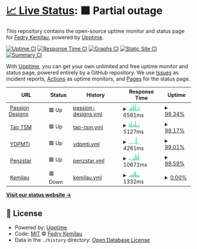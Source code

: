 # [📈 Live Status](https://fedry.github.io/webmon): <!--live status--> **🟧 Partial outage**

This repository contains the open-source uptime monitor and status page for [Fedry Kemilau](https://fedry.github.io/webmon), powered by [Upptime](https://github.com/upptime/upptime).

[![Uptime CI](https://github.com/fedry/webmon/workflows/Uptime%20CI/badge.svg)](https://github.com/fedry/webmon/actions?query=workflow%3A%22Uptime+CI%22)
[![Response Time CI](https://github.com/fedry/webmon/workflows/Response%20Time%20CI/badge.svg)](https://github.com/fedry/webmon/actions?query=workflow%3A%22Response+Time+CI%22)
[![Graphs CI](https://github.com/fedry/webmon/workflows/Graphs%20CI/badge.svg)](https://github.com/fedry/webmon/actions?query=workflow%3A%22Graphs+CI%22)
[![Static Site CI](https://github.com/fedry/webmon/workflows/Static%20Site%20CI/badge.svg)](https://github.com/fedry/webmon/actions?query=workflow%3A%22Static+Site+CI%22)
[![Summary CI](https://github.com/fedry/webmon/workflows/Summary%20CI/badge.svg)](https://github.com/fedry/webmon/actions?query=workflow%3A%22Summary+CI%22)

With [Upptime](https://upptime.js.org), you can get your own unlimited and free uptime monitor and status page, powered entirely by a GitHub repository. We use [Issues](https://github.com/fedry/webmon/issues) as incident reports, [Actions](https://github.com/fedry/webmon/actions) as uptime monitors, and [Pages](https://fedry.github.io/webmon) for the status page.

<!--start: status pages-->
<!-- This summary is generated by Upptime (https://github.com/upptime/upptime) -->
<!-- Do not edit this manually, your changes will be overwritten -->
<!-- prettier-ignore -->
| URL | Status | History | Response Time | Uptime |
| --- | ------ | ------- | ------------- | ------ |
| <img alt="" src="https://favicons.githubusercontent.com/passiondesigns.co.id" height="13"> [Passion Designs](https://passiondesigns.co.id) | 🟩 Up | [passion-designs.yml](https://github.com/fedry/webmon/commits/HEAD/history/passion-designs.yml) | <details><summary><img alt="Response time graph" src="./graphs/passion-designs/response-time-week.png" height="20"> 6581ms</summary><br><a href="https://fedry.github.io/webmon/history/passion-designs"><img alt="Response time 4601" src="https://img.shields.io/endpoint?url=https%3A%2F%2Fraw.githubusercontent.com%2Ffedry%2Fwebmon%2FHEAD%2Fapi%2Fpassion-designs%2Fresponse-time.json"></a><br><a href="https://fedry.github.io/webmon/history/passion-designs"><img alt="24-hour response time 6193" src="https://img.shields.io/endpoint?url=https%3A%2F%2Fraw.githubusercontent.com%2Ffedry%2Fwebmon%2FHEAD%2Fapi%2Fpassion-designs%2Fresponse-time-day.json"></a><br><a href="https://fedry.github.io/webmon/history/passion-designs"><img alt="7-day response time 6581" src="https://img.shields.io/endpoint?url=https%3A%2F%2Fraw.githubusercontent.com%2Ffedry%2Fwebmon%2FHEAD%2Fapi%2Fpassion-designs%2Fresponse-time-week.json"></a><br><a href="https://fedry.github.io/webmon/history/passion-designs"><img alt="30-day response time 5055" src="https://img.shields.io/endpoint?url=https%3A%2F%2Fraw.githubusercontent.com%2Ffedry%2Fwebmon%2FHEAD%2Fapi%2Fpassion-designs%2Fresponse-time-month.json"></a><br><a href="https://fedry.github.io/webmon/history/passion-designs"><img alt="1-year response time 4601" src="https://img.shields.io/endpoint?url=https%3A%2F%2Fraw.githubusercontent.com%2Ffedry%2Fwebmon%2FHEAD%2Fapi%2Fpassion-designs%2Fresponse-time-year.json"></a></details> | <details><summary><a href="https://fedry.github.io/webmon/history/passion-designs">99.34%</a></summary><a href="https://fedry.github.io/webmon/history/passion-designs"><img alt="All-time uptime 99.44%" src="https://img.shields.io/endpoint?url=https%3A%2F%2Fraw.githubusercontent.com%2Ffedry%2Fwebmon%2FHEAD%2Fapi%2Fpassion-designs%2Fuptime.json"></a><br><a href="https://fedry.github.io/webmon/history/passion-designs"><img alt="24-hour uptime 100.00%" src="https://img.shields.io/endpoint?url=https%3A%2F%2Fraw.githubusercontent.com%2Ffedry%2Fwebmon%2FHEAD%2Fapi%2Fpassion-designs%2Fuptime-day.json"></a><br><a href="https://fedry.github.io/webmon/history/passion-designs"><img alt="7-day uptime 99.34%" src="https://img.shields.io/endpoint?url=https%3A%2F%2Fraw.githubusercontent.com%2Ffedry%2Fwebmon%2FHEAD%2Fapi%2Fpassion-designs%2Fuptime-week.json"></a><br><a href="https://fedry.github.io/webmon/history/passion-designs"><img alt="30-day uptime 99.15%" src="https://img.shields.io/endpoint?url=https%3A%2F%2Fraw.githubusercontent.com%2Ffedry%2Fwebmon%2FHEAD%2Fapi%2Fpassion-designs%2Fuptime-month.json"></a><br><a href="https://fedry.github.io/webmon/history/passion-designs"><img alt="1-year uptime 99.44%" src="https://img.shields.io/endpoint?url=https%3A%2F%2Fraw.githubusercontent.com%2Ffedry%2Fwebmon%2FHEAD%2Fapi%2Fpassion-designs%2Fuptime-year.json"></a></details>
| <img alt="" src="https://favicons.githubusercontent.com/taotsm.org" height="13"> [Tao TSM](https://taotsm.org) | 🟩 Up | [tao-tsm.yml](https://github.com/fedry/webmon/commits/HEAD/history/tao-tsm.yml) | <details><summary><img alt="Response time graph" src="./graphs/tao-tsm/response-time-week.png" height="20"> 5127ms</summary><br><a href="https://fedry.github.io/webmon/history/tao-tsm"><img alt="Response time 5095" src="https://img.shields.io/endpoint?url=https%3A%2F%2Fraw.githubusercontent.com%2Ffedry%2Fwebmon%2FHEAD%2Fapi%2Ftao-tsm%2Fresponse-time.json"></a><br><a href="https://fedry.github.io/webmon/history/tao-tsm"><img alt="24-hour response time 2878" src="https://img.shields.io/endpoint?url=https%3A%2F%2Fraw.githubusercontent.com%2Ffedry%2Fwebmon%2FHEAD%2Fapi%2Ftao-tsm%2Fresponse-time-day.json"></a><br><a href="https://fedry.github.io/webmon/history/tao-tsm"><img alt="7-day response time 5127" src="https://img.shields.io/endpoint?url=https%3A%2F%2Fraw.githubusercontent.com%2Ffedry%2Fwebmon%2FHEAD%2Fapi%2Ftao-tsm%2Fresponse-time-week.json"></a><br><a href="https://fedry.github.io/webmon/history/tao-tsm"><img alt="30-day response time 4430" src="https://img.shields.io/endpoint?url=https%3A%2F%2Fraw.githubusercontent.com%2Ffedry%2Fwebmon%2FHEAD%2Fapi%2Ftao-tsm%2Fresponse-time-month.json"></a><br><a href="https://fedry.github.io/webmon/history/tao-tsm"><img alt="1-year response time 5095" src="https://img.shields.io/endpoint?url=https%3A%2F%2Fraw.githubusercontent.com%2Ffedry%2Fwebmon%2FHEAD%2Fapi%2Ftao-tsm%2Fresponse-time-year.json"></a></details> | <details><summary><a href="https://fedry.github.io/webmon/history/tao-tsm">99.17%</a></summary><a href="https://fedry.github.io/webmon/history/tao-tsm"><img alt="All-time uptime 99.47%" src="https://img.shields.io/endpoint?url=https%3A%2F%2Fraw.githubusercontent.com%2Ffedry%2Fwebmon%2FHEAD%2Fapi%2Ftao-tsm%2Fuptime.json"></a><br><a href="https://fedry.github.io/webmon/history/tao-tsm"><img alt="24-hour uptime 100.00%" src="https://img.shields.io/endpoint?url=https%3A%2F%2Fraw.githubusercontent.com%2Ffedry%2Fwebmon%2FHEAD%2Fapi%2Ftao-tsm%2Fuptime-day.json"></a><br><a href="https://fedry.github.io/webmon/history/tao-tsm"><img alt="7-day uptime 99.17%" src="https://img.shields.io/endpoint?url=https%3A%2F%2Fraw.githubusercontent.com%2Ffedry%2Fwebmon%2FHEAD%2Fapi%2Ftao-tsm%2Fuptime-week.json"></a><br><a href="https://fedry.github.io/webmon/history/tao-tsm"><img alt="30-day uptime 98.93%" src="https://img.shields.io/endpoint?url=https%3A%2F%2Fraw.githubusercontent.com%2Ffedry%2Fwebmon%2FHEAD%2Fapi%2Ftao-tsm%2Fuptime-month.json"></a><br><a href="https://fedry.github.io/webmon/history/tao-tsm"><img alt="1-year uptime 99.47%" src="https://img.shields.io/endpoint?url=https%3A%2F%2Fraw.githubusercontent.com%2Ffedry%2Fwebmon%2FHEAD%2Fapi%2Ftao-tsm%2Fuptime-year.json"></a></details>
| <img alt="" src="https://favicons.githubusercontent.com/ydpmti.org" height="13"> [YDPMTI](https://ydpmti.org) | 🟩 Up | [ydpmti.yml](https://github.com/fedry/webmon/commits/HEAD/history/ydpmti.yml) | <details><summary><img alt="Response time graph" src="./graphs/ydpmti/response-time-week.png" height="20"> 4261ms</summary><br><a href="https://fedry.github.io/webmon/history/ydpmti"><img alt="Response time 2560" src="https://img.shields.io/endpoint?url=https%3A%2F%2Fraw.githubusercontent.com%2Ffedry%2Fwebmon%2FHEAD%2Fapi%2Fydpmti%2Fresponse-time.json"></a><br><a href="https://fedry.github.io/webmon/history/ydpmti"><img alt="24-hour response time 2091" src="https://img.shields.io/endpoint?url=https%3A%2F%2Fraw.githubusercontent.com%2Ffedry%2Fwebmon%2FHEAD%2Fapi%2Fydpmti%2Fresponse-time-day.json"></a><br><a href="https://fedry.github.io/webmon/history/ydpmti"><img alt="7-day response time 4261" src="https://img.shields.io/endpoint?url=https%3A%2F%2Fraw.githubusercontent.com%2Ffedry%2Fwebmon%2FHEAD%2Fapi%2Fydpmti%2Fresponse-time-week.json"></a><br><a href="https://fedry.github.io/webmon/history/ydpmti"><img alt="30-day response time 3435" src="https://img.shields.io/endpoint?url=https%3A%2F%2Fraw.githubusercontent.com%2Ffedry%2Fwebmon%2FHEAD%2Fapi%2Fydpmti%2Fresponse-time-month.json"></a><br><a href="https://fedry.github.io/webmon/history/ydpmti"><img alt="1-year response time 2560" src="https://img.shields.io/endpoint?url=https%3A%2F%2Fraw.githubusercontent.com%2Ffedry%2Fwebmon%2FHEAD%2Fapi%2Fydpmti%2Fresponse-time-year.json"></a></details> | <details><summary><a href="https://fedry.github.io/webmon/history/ydpmti">99.01%</a></summary><a href="https://fedry.github.io/webmon/history/ydpmti"><img alt="All-time uptime 99.21%" src="https://img.shields.io/endpoint?url=https%3A%2F%2Fraw.githubusercontent.com%2Ffedry%2Fwebmon%2FHEAD%2Fapi%2Fydpmti%2Fuptime.json"></a><br><a href="https://fedry.github.io/webmon/history/ydpmti"><img alt="24-hour uptime 100.00%" src="https://img.shields.io/endpoint?url=https%3A%2F%2Fraw.githubusercontent.com%2Ffedry%2Fwebmon%2FHEAD%2Fapi%2Fydpmti%2Fuptime-day.json"></a><br><a href="https://fedry.github.io/webmon/history/ydpmti"><img alt="7-day uptime 99.01%" src="https://img.shields.io/endpoint?url=https%3A%2F%2Fraw.githubusercontent.com%2Ffedry%2Fwebmon%2FHEAD%2Fapi%2Fydpmti%2Fuptime-week.json"></a><br><a href="https://fedry.github.io/webmon/history/ydpmti"><img alt="30-day uptime 97.71%" src="https://img.shields.io/endpoint?url=https%3A%2F%2Fraw.githubusercontent.com%2Ffedry%2Fwebmon%2FHEAD%2Fapi%2Fydpmti%2Fuptime-month.json"></a><br><a href="https://fedry.github.io/webmon/history/ydpmti"><img alt="1-year uptime 99.21%" src="https://img.shields.io/endpoint?url=https%3A%2F%2Fraw.githubusercontent.com%2Ffedry%2Fwebmon%2FHEAD%2Fapi%2Fydpmti%2Fuptime-year.json"></a></details>
| <img alt="" src="https://favicons.githubusercontent.com/penzstar.com" height="13"> [Penzstar](https://penzstar.com) | 🟩 Up | [penzstar.yml](https://github.com/fedry/webmon/commits/HEAD/history/penzstar.yml) | <details><summary><img alt="Response time graph" src="./graphs/penzstar/response-time-week.png" height="20"> 10672ms</summary><br><a href="https://fedry.github.io/webmon/history/penzstar"><img alt="Response time 5461" src="https://img.shields.io/endpoint?url=https%3A%2F%2Fraw.githubusercontent.com%2Ffedry%2Fwebmon%2FHEAD%2Fapi%2Fpenzstar%2Fresponse-time.json"></a><br><a href="https://fedry.github.io/webmon/history/penzstar"><img alt="24-hour response time 7480" src="https://img.shields.io/endpoint?url=https%3A%2F%2Fraw.githubusercontent.com%2Ffedry%2Fwebmon%2FHEAD%2Fapi%2Fpenzstar%2Fresponse-time-day.json"></a><br><a href="https://fedry.github.io/webmon/history/penzstar"><img alt="7-day response time 10672" src="https://img.shields.io/endpoint?url=https%3A%2F%2Fraw.githubusercontent.com%2Ffedry%2Fwebmon%2FHEAD%2Fapi%2Fpenzstar%2Fresponse-time-week.json"></a><br><a href="https://fedry.github.io/webmon/history/penzstar"><img alt="30-day response time 5242" src="https://img.shields.io/endpoint?url=https%3A%2F%2Fraw.githubusercontent.com%2Ffedry%2Fwebmon%2FHEAD%2Fapi%2Fpenzstar%2Fresponse-time-month.json"></a><br><a href="https://fedry.github.io/webmon/history/penzstar"><img alt="1-year response time 5461" src="https://img.shields.io/endpoint?url=https%3A%2F%2Fraw.githubusercontent.com%2Ffedry%2Fwebmon%2FHEAD%2Fapi%2Fpenzstar%2Fresponse-time-year.json"></a></details> | <details><summary><a href="https://fedry.github.io/webmon/history/penzstar">99.59%</a></summary><a href="https://fedry.github.io/webmon/history/penzstar"><img alt="All-time uptime 99.75%" src="https://img.shields.io/endpoint?url=https%3A%2F%2Fraw.githubusercontent.com%2Ffedry%2Fwebmon%2FHEAD%2Fapi%2Fpenzstar%2Fuptime.json"></a><br><a href="https://fedry.github.io/webmon/history/penzstar"><img alt="24-hour uptime 100.00%" src="https://img.shields.io/endpoint?url=https%3A%2F%2Fraw.githubusercontent.com%2Ffedry%2Fwebmon%2FHEAD%2Fapi%2Fpenzstar%2Fuptime-day.json"></a><br><a href="https://fedry.github.io/webmon/history/penzstar"><img alt="7-day uptime 99.59%" src="https://img.shields.io/endpoint?url=https%3A%2F%2Fraw.githubusercontent.com%2Ffedry%2Fwebmon%2FHEAD%2Fapi%2Fpenzstar%2Fuptime-week.json"></a><br><a href="https://fedry.github.io/webmon/history/penzstar"><img alt="30-day uptime 99.72%" src="https://img.shields.io/endpoint?url=https%3A%2F%2Fraw.githubusercontent.com%2Ffedry%2Fwebmon%2FHEAD%2Fapi%2Fpenzstar%2Fuptime-month.json"></a><br><a href="https://fedry.github.io/webmon/history/penzstar"><img alt="1-year uptime 99.75%" src="https://img.shields.io/endpoint?url=https%3A%2F%2Fraw.githubusercontent.com%2Ffedry%2Fwebmon%2FHEAD%2Fapi%2Fpenzstar%2Fuptime-year.json"></a></details>
| <img alt="" src="https://favicons.githubusercontent.com/kemilau.net" height="13"> [Kemilau](https://kemilau.net) | 🟥 Down | [kemilau.yml](https://github.com/fedry/webmon/commits/HEAD/history/kemilau.yml) | <details><summary><img alt="Response time graph" src="./graphs/kemilau/response-time-week.png" height="20"> 1332ms</summary><br><a href="https://fedry.github.io/webmon/history/kemilau"><img alt="Response time 986" src="https://img.shields.io/endpoint?url=https%3A%2F%2Fraw.githubusercontent.com%2Ffedry%2Fwebmon%2FHEAD%2Fapi%2Fkemilau%2Fresponse-time.json"></a><br><a href="https://fedry.github.io/webmon/history/kemilau"><img alt="24-hour response time 1095" src="https://img.shields.io/endpoint?url=https%3A%2F%2Fraw.githubusercontent.com%2Ffedry%2Fwebmon%2FHEAD%2Fapi%2Fkemilau%2Fresponse-time-day.json"></a><br><a href="https://fedry.github.io/webmon/history/kemilau"><img alt="7-day response time 1332" src="https://img.shields.io/endpoint?url=https%3A%2F%2Fraw.githubusercontent.com%2Ffedry%2Fwebmon%2FHEAD%2Fapi%2Fkemilau%2Fresponse-time-week.json"></a><br><a href="https://fedry.github.io/webmon/history/kemilau"><img alt="30-day response time 1066" src="https://img.shields.io/endpoint?url=https%3A%2F%2Fraw.githubusercontent.com%2Ffedry%2Fwebmon%2FHEAD%2Fapi%2Fkemilau%2Fresponse-time-month.json"></a><br><a href="https://fedry.github.io/webmon/history/kemilau"><img alt="1-year response time 986" src="https://img.shields.io/endpoint?url=https%3A%2F%2Fraw.githubusercontent.com%2Ffedry%2Fwebmon%2FHEAD%2Fapi%2Fkemilau%2Fresponse-time-year.json"></a></details> | <details><summary><a href="https://fedry.github.io/webmon/history/kemilau">0.00%</a></summary><a href="https://fedry.github.io/webmon/history/kemilau"><img alt="All-time uptime 0.09%" src="https://img.shields.io/endpoint?url=https%3A%2F%2Fraw.githubusercontent.com%2Ffedry%2Fwebmon%2FHEAD%2Fapi%2Fkemilau%2Fuptime.json"></a><br><a href="https://fedry.github.io/webmon/history/kemilau"><img alt="24-hour uptime 0.00%" src="https://img.shields.io/endpoint?url=https%3A%2F%2Fraw.githubusercontent.com%2Ffedry%2Fwebmon%2FHEAD%2Fapi%2Fkemilau%2Fuptime-day.json"></a><br><a href="https://fedry.github.io/webmon/history/kemilau"><img alt="7-day uptime 0.00%" src="https://img.shields.io/endpoint?url=https%3A%2F%2Fraw.githubusercontent.com%2Ffedry%2Fwebmon%2FHEAD%2Fapi%2Fkemilau%2Fuptime-week.json"></a><br><a href="https://fedry.github.io/webmon/history/kemilau"><img alt="30-day uptime 0.00%" src="https://img.shields.io/endpoint?url=https%3A%2F%2Fraw.githubusercontent.com%2Ffedry%2Fwebmon%2FHEAD%2Fapi%2Fkemilau%2Fuptime-month.json"></a><br><a href="https://fedry.github.io/webmon/history/kemilau"><img alt="1-year uptime 0.09%" src="https://img.shields.io/endpoint?url=https%3A%2F%2Fraw.githubusercontent.com%2Ffedry%2Fwebmon%2FHEAD%2Fapi%2Fkemilau%2Fuptime-year.json"></a></details>

<!--end: status pages-->

[**Visit our status website →**](https://fedry.github.io/webmon)

## 📄 License

- Powered by: [Upptime](https://github.com/upptime/upptime)
- Code: [MIT](./LICENSE) © [Fedry Kemilau](https://fedry.github.io/webmon)
- Data in the `./history` directory: [Open Database License](https://opendatacommons.org/licenses/odbl/1-0/)
